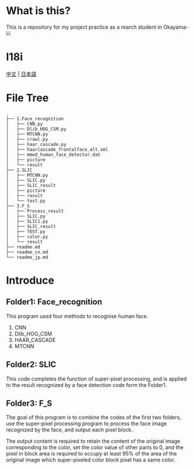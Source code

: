 # What is this?
This is a repository for my project practice as a rearch student in Okayama-U.

# l18i

[中文](/readme_zh.md) | [日本語](/readme_jp.md)

# File Tree

```tree
.
├── 1.Face_recognition
│   ├── CNN.py
│   ├── Dlib_HOG_CSM.py
│   ├── MTCNN.py
│   ├── crawl.py
│   ├── haar_cascade.py
│   ├── haarcascade_frontalface_alt.xml
│   ├── mmod_human_face_detector.dat
│   ├── picture
│   └── result
├── 2.SLIC
│   ├── MTCNN.py
│   ├── SLIC.py
│   ├── SLIC_result
│   ├── picture
│   ├── result
│   └── test.py
├── 3.F_S
│   ├── Process_result
│   ├── SLIC.py
│   ├── SLIC1.py
│   ├── SLIC_result
│   ├── TEST.py
│   ├── color.py
│   └── result
├── readme.md
├── readme_cn.md
└── readme_jp.md
```

# Introduce

## Folder1: Face_recognition

This program used four methods to recognise human face.

1. CNN
2. Dlib_HOG_CSM
3. HAAR_CASCADE
4. MTCNN

## Folder2: SLIC

This code completes the function of super-pixel processing, and is applied to the result recognized by a face detection code form the Folder1.

## Folder3: F_S

The goal of this program is to combine the codes of the first two folders, use the super-pixel processing program to process the face image recognized by the face, and output each pixel block.

The output content is required to retain the content of the original image corresponding to the color, set the color value of other parts to 0, and the pixel in block area is required to occupy at least 95% of the area of the original image which super-pixeled color block pixel has a same color.